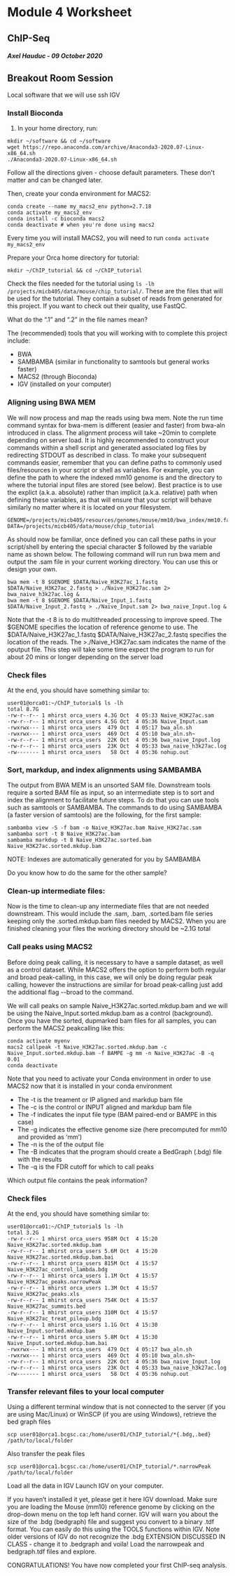 # Module 4 Worksheet
## ChIP-Seq
#### *Axel Hauduc - 09 October 2020*

## Breakout Room Session
Local software that we will use
ssh
IGV

### Install Bioconda
1. In your home directory, run:

```
mkdir ~/software && cd ~/software
wget https://repo.anaconda.com/archive/Anaconda3-2020.07-Linux-x86_64.sh
./Anaconda3-2020.07-Linux-x86_64.sh
```
Follow all the directions given - choose default parameters. These don't matter and can be changed later.

Then, create your conda environment for MACS2:
```
conda create --name my_macs2_env python=2.7.18
conda activate my_macs2_env
conda install -c bioconda macs2
conda deactivate # when you're done using macs2
```
Every time you will install MACS2, you will need to run ```conda activate my_macs2_env```

Prepare your Orca home directory for tutorial:

```mkdir ~/ChIP_tutorial && cd ~/ChIP_tutorial```


Check the files needed for the tutorial using ```ls -lh /projects/micb405/data/mouse/chip_tutorial/```. These are the files that will be used for the tutorial. They contain a subset of reads from generated for this project. If you want to check out their quality, use FastQC.


What do the “.1” and “.2” in the file names mean?


The (recommended) tools that you will working with to complete this project include:
   * BWA
   * SAMBAMBA (similar in functionality to samtools but general works faster)
   * MACS2 (through Bioconda)
   * IGV (installed on your computer)


### Aligning using BWA MEM

We will now process and map the reads using bwa mem.  Note the run time command syntax for bwa-mem is different (easier and faster) from bwa-aln introduced in class. The alignment process will take ~20min to complete depending on server load. It is highly recommended to construct your commands within a shell script and generated associated log files by redirecting STDOUT as described in class. To make your subsequent commands easier, remember that you can define paths to commonly used files/resources in your script or shell as variables. For example, you can define the path to where the indexed mm10 genome is and the directory to where the tutorial input files are stored (see below). Best practice is to use the explict (a.k.a. absolute) rather than implicit (a.k.a. relative) path when defining these variables, as that will ensure that your script will behave similarly no matter where it is located on your filesystem.

```
GENOME=/projects/micb405/resources/genomes/mouse/mm10/bwa_index/mm10.fa
DATA=/projects/micb405/data/mouse/chip_tutorial
```

As should now be familiar, once defined you can call these paths in your script/shell by entering the special character $ followed by the variable name as shown below. The following command will run run bwa mem and output the .sam file in your current working directory.  You can use this or design your own.

```
bwa mem -t 8 $GENOME $DATA/Naive_H3K27ac_1.fastq $DATA/Naive_H3K27ac_2.fastq > ./Naive_H3K27ac.sam 2> bwa_naive_h3k27ac.log &
bwa mem -t 8 $GENOME $DATA/Naive_Input_1.fastq $DATA/Naive_Input_2.fastq > ./Naive_Input.sam 2> bwa_naive_Input.log &
```
Note that the -t 8 is to do multithreaded processing to improve speed. The $GENOME specifies the location of reference genome to use. The $DATA/Naive_H3K27ac_1.fastq $DATA/Naive_H3K27ac_2.fastq  specifies the location of the reads. The >./Naive_H3K27ac.sam  indicates the name of the oputput file.
This step will take some time expect the program to run for about 20 mins or longer depending on the server load

### Check files
At the end, you should have something similar to:
```
user01@orca01:~/ChIP_tutorial$ ls -lh
total 8.7G
-rw-r--r-- 1 mhirst orca_users 4.3G Oct  4 05:33 Naive_H3K27ac.sam
-rw-r--r-- 1 mhirst orca_users 4.5G Oct  4 05:36 Naive_Input.sam
-rwxrwx--- 1 mhirst orca_users  479 Oct  4 05:17 bwa_aln.sh
-rwxrwx--- 1 mhirst orca_users  469 Oct  4 05:10 bwa_aln.sh~
-rw-r--r-- 1 mhirst orca_users  22K Oct  4 05:36 bwa_naive_Input.log
-rw-r--r-- 1 mhirst orca_users  23K Oct  4 05:33 bwa_naive_h3k27ac.log
-rw------- 1 mhirst orca_users   58 Oct  4 05:36 nohup.out
```

### Sort, markdup, and index alignments using SAMBAMBA
The output from BWA MEM is an unsorted SAM file. Downstream tools require a sorted BAM file as input, so an intermediate step is to sort and index the alignment to facilitate future steps. To do that you can use tools such as samtools or SAMBAMBA. The commands to do using SAMBAMBA (a faster version of samtools) are the following, for the first sample:

```
sambamba view -S -f bam -o Naive_H3K27ac.bam Naive_H3K27ac.sam
sambamba sort -t 8 Naive_H3K27ac.bam 
sambamba markdup -t 8 Naive_H3K27ac.sorted.bam Naive_H3K27ac.sorted.mkdup.bam
```


NOTE:  Indexes are automatically generated for you by SAMBAMBA 

Do you know how to do the same for the other sample?

### Clean-up intermediate files:
Now is the time to clean-up any intermediate files that are not needed downstream. This would include the .sam, .bam, .sorted.bam file series keeping only the .sorted.mkdup.bam files needed by MACS2. When you are finished cleaning your files the working directory should be ~2.1G total

### Call peaks using MACS2
Before doing peak calling, it is necessary to have a sample dataset, as well as a control dataset. While MACS2 offers the option to perform both regular and broad peak-calling, in this case, we will only be doing regular peak calling, however the instructions are similar for broad peak-calling just add the additional flag --broad to the command.

We will call peaks on sample Naive_H3K27ac.sorted.mkdup.bam and we will be using the Naive_Input.sorted.mkdup.bam as a control (background). Once you have the sorted, dupmarked bam files for all samples, you can perform the MACS2 peakcalling like this:

```
conda activate myenv
macs2 callpeak -t Naive_H3K27ac.sorted.mkdup.bam -c Naive_Input.sorted.mkdup.bam -f BAMPE -g mm -n Naive_H3K27ac -B -q 0.01
conda deactivate
```
Note that you need to activate your Conda environment in order to use MACS2 now that it is installed in your conda environment

   * The -t is the treament or IP aligned and markdup bam file
   * The -c is the control or INPUT aligned and markdup bam file
   * The -f indicates the input file type (BAM paired-end or BAMPE in this case)
   * The -g indicates the effective genome size (here precomputed for mm10 and provided as ‘mm’)
   * The -n is the of the output file
   * The -B indicates that the program should create a BedGraph (.bdg) file with the results
   * The -q is the FDR cutoff for which to call peaks


Which output file contains the peak information?

### Check files
At the end, you should have something similar to:
```
user01@orca01:~/ChIP_tutorial$ ls -lh
total 3.2G
-rw-r--r-- 1 mhirst orca_users 958M Oct  4 15:20 Naive_H3K27ac.sorted.mkdup.bam
-rw-r--r-- 1 mhirst orca_users 5.6M Oct  4 15:20 Naive_H3K27ac.sorted.mkdup.bam.bai
-rw-r--r-- 1 mhirst orca_users 815M Oct  4 15:57 Naive_H3K27ac_control_lambda.bdg
-rw-r--r-- 1 mhirst orca_users 1.1M Oct  4 15:57 Naive_H3K27ac_peaks.narrowPeak
-rw-r--r-- 1 mhirst orca_users 1.3M Oct  4 15:57 Naive_H3K27ac_peaks.xls
-rw-r--r-- 1 mhirst orca_users 754K Oct  4 15:57 Naive_H3K27ac_summits.bed
-rw-r--r-- 1 mhirst orca_users 310M Oct  4 15:57 Naive_H3K27ac_treat_pileup.bdg
-rw-r--r-- 1 mhirst orca_users 1.1G Oct  4 15:30 Naive_Input.sorted.mkdup.bam
-rw-r--r-- 1 mhirst orca_users 5.8M Oct  4 15:30 Naive_Input.sorted.mkdup.bam.bai
-rwxrwx--- 1 mhirst orca_users  479 Oct  4 05:17 bwa_aln.sh
-rwxrwx--- 1 mhirst orca_users  469 Oct  4 05:10 bwa_aln.sh~
-rw-r--r-- 1 mhirst orca_users  22K Oct  4 05:36 bwa_naive_Input.log
-rw-r--r-- 1 mhirst orca_users  23K Oct  4 05:33 bwa_naive_h3k27ac.log
-rw------- 1 mhirst orca_users   58 Oct  4 05:36 nohup.out
```

### Transfer relevant files to your local computer
Using a different terminal window that is not connected to the server (if you are using Mac/Linux) or WinSCP (if you are using Windows), retrieve the bed graph files

```scp user01@orca1.bcgsc.ca:/home/user01/ChIP_tutorial/*{.bdg,.bed} /path/to/local/folder```

Also transfer the peak files

```scp user01@orca1.bcgsc.ca:/home/user01/ChIP_tutorial/*.narrowPeak /path/to/local/folder```

Load all the data in IGV
Launch IGV on your computer.

If you haven’t installed it yet, please get it here IGV download. Make sure you are loading the Mouse (mm10) reference genome by clicking on the drop-down menu on the top left hand corner. IGV will warn you about the size of the .bdg (bedgraph) file and suggest you convert to a binary .tdf format.  You can easily do this using the TOOLS functions within IGV. Note older versions of IGV do not recognize the .bdg EXTENSION DISCUSSED IN CLASS - change it to .bedgraph and voila! Load the narrowpeak and bedgraph.tdf files and explore.

CONGRATULATIONS! You have now completed your first ChIP-seq analysis.  
